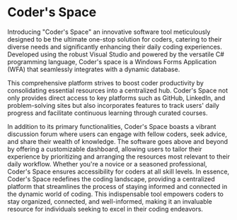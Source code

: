 # Coder's Space
Introducing "Coder's Space" an innovative software tool meticulously designed to be the ultimate one-stop solution for coders, catering to their diverse needs and significantly enhancing their daily coding experiences. Developed using the robust Visual Studio and powered by the versatile C# programming language, Coder's space is a Windows Forms Application (WFA) that seamlessly integrates with a dynamic database.

This comprehensive platform strives to boost coder productivity by consolidating essential resources into a centralized hub. Coder's Space not only provides direct access to key platforms such as GitHub, LinkedIn, and problem-solving sites but also incorporates features to track users' daily progress and facilitate continuous learning through curated courses.

In addition to its primary functionalities, Coder's Space boasts a vibrant discussion forum where users can engage with fellow coders, seek advice, and share their wealth of knowledge. The software goes above and beyond by offering a customizable dashboard, allowing users to tailor their experience by prioritizing and arranging the resources most relevant to their daily workflow. Whether you're a novice or a seasoned professional, Coder's Space ensures accessibility for coders at all skill levels.
In essence, Coder's Space redefines the coding landscape, providing a centralized platform that streamlines the process of staying informed and connected in the dynamic world of coding. This indispensable tool empowers coders to stay organized, connected, and well-informed, making it an invaluable resource for individuals seeking to excel in their coding endeavors.
